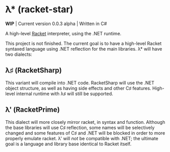 λ* (racket-star)
==================
**WIP** | Current version 0.0.3 alpha | Written in C#

A high-level [Racket](http://racket-lang.org) interpreter, using the .NET runtime.

This project is not finished. The current goal is to have a high-level Racket syntaxed language using .NET reflection for the main libraries. λ* will have two dialects:

## λ♯ (RacketSharp)

This variant will compile into .NET code. RacketSharp will use the .NET object structure, as well as having side effects and other C♯ features. High-level internal runtime with λ♯ will still be supported.

## λ' (RacketPrime)

This dialect will more closely mirror racket, in syntax and function. Although the base libraries will use C♯ reflection, some names will be selectively changed and some features of C♯ and .NET will be blocked in order to more properly emulate racket. λ' will *not* be compatible with .NET; the ultimate goal is a language and library base identical to Racket itself.
